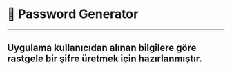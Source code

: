 # 	:rocket: Password Generator
- - - -
## Uygulama kullanıcıdan alınan bilgilere göre rastgele bir  şifre üretmek için hazırlanmıştır.

